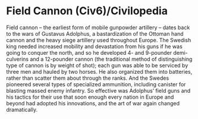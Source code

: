 # Field Cannon (Civ6)/Civilopedia

Field cannon – the earliest form of mobile gunpowder artillery – dates back to the wars of Gustavus Adolphus, a bastardization of the Ottoman hand cannon and the heavy siege artillery used throughout Europe. The Swedish king needed increased mobility and devastation from his guns if he was going to conquer the north, and so he developed 4- and 9-pounder demi-culverins and a 12-pounder cannon (the traditional method of distinguishing type of cannon is by weight of shot); each gun was able to be serviced by three men and hauled by two horses. He also organized them into batteries, rather than scatter them about through the ranks. And the Swedes pioneered several types of specialized ammunition, including canister for blasting massed enemy infantry. So effective was Adolphus’ field guns and his tactics for their use that soon enough every nation in Europe and beyond had adopted his innovations, and the art of war again changed dramatically.